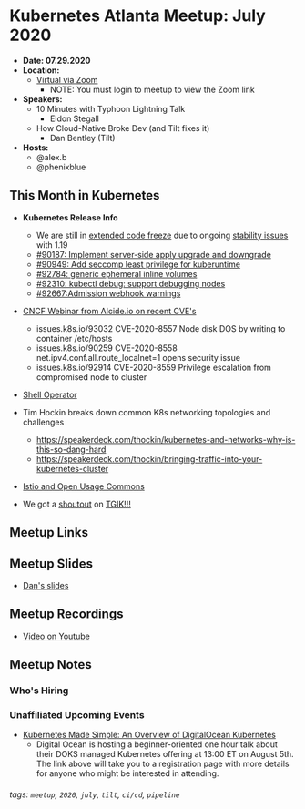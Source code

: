 # Kubernetes Atlanta Meetup: July 2020<!--Month Year-->

- **Date: 07.29.2020**<!--date as MM.DD.YYYY-->
- **Location:**
    - [Virtual via Zoom](https://www.meetup.com/Kubernetes-Atlanta-Meetup/events/271771682/)
      - NOTE: You must login to meetup to view the Zoom link
- **Speakers:**
    - 10 Minutes with Typhoon Lightning Talk
        - Eldon Stegall
    - How Cloud-Native Broke Dev (and Tilt fixes it)<!--presentation title-->
        - Dan Bentley (Tilt)<!--speaker name/company-->
- **Hosts:**
    - @alex.b
    - @phenixblue

## This Month in Kubernetes

- **Kubernetes Release Info**
    - We are still in [extended code freeze](https://groups.google.com/g/kubernetes-dev/c/4V5-ORCwoUM) due to ongoing [stability issues](https://github.com/kubernetes/kubernetes/issues?q=is%3Aissue+is%3Aopen+label%3Apriority%2Fcritical-urgent) with 1.19
    - [#90187: Implement server-side apply upgrade and downgrade](https://github.com/kubernetes/kubernetes/pull/90187)
    - [#90949: Add seccomp least privilege for kuberuntime](https://github.com/kubernetes/kubernetes/pull/90949)
    - [#92784: generic ephemeral inline volumes](https://github.com/kubernetes/kubernetes/pull/92784)
    - [#92310: kubectl debug: support debugging nodes](https://github.com/kubernetes/kubernetes/pull/92310)
    - [#92667:Admission webhook warnings](https://github.com/kubernetes/kubernetes/pull/92667)

- [CNCF Webinar from Alcide.io on recent CVE's](https://www.cncf.io/webinars/kubernetes-security-anatomy-and-the-recently-disclosed-cves/)
    - issues.k8s.io/93032 CVE-2020-8557 Node disk DOS by writing to container /etc/hosts
    - issues.k8s.io/90259 CVE-2020-8558 net.ipv4.conf.all.route_localnet=1 opens security issue
    - issues.k8s.io/92914 CVE-2020-8559 Privilege escalation from compromised node to cluster
- [Shell Operator](https://github.com/flant/shell-operator)
- Tim Hockin breaks down common K8s networking topologies and challenges
    - https://speakerdeck.com/thockin/kubernetes-and-networks-why-is-this-so-dang-hard
    - https://speakerdeck.com/thockin/bringing-traffic-into-your-kubernetes-cluster
- [Istio and Open Usage Commons](https://istio.io/latest/blog/2020/open-usage/)
- We got a [shoutout](https://github.com/vmware-tanzu/tgik/tree/master/episodes/125) on [TGIK!!!](https://tgik.io)

## Meetup Links

## Meetup Slides
- [Dan's slides](https://docs.google.com/presentation/d/1RGbxzaWoZyh2JEWLpFk4eiz8HOCJlCh1_uSxHqVqRnU/edit)

## Meetup Recordings
- [Video on Youtube](https://youtu.be/QLyu-SUdTqQ)

## Meetup Notes

### Who's Hiring 

<!--Company Name: Positions hiring for (link to hiring page), Contact Name/email/etc-->

### Unaffiliated Upcoming Events
- [Kubernetes Made Simple: An Overview of DigitalOcean Kubernetes](https://www.digitalocean.com/community/tech_talks/kubernetes-made-simple-an-overview-of-digitalocean-kubernetes)
    - Digital Ocean is hosting a beginner-oriented one hour talk about their DOKS managed Kubernetes offering at 13:00 ET on August 5th. The link above will take you to a registration page with more details for anyone who might be interested in attending.

###### tags: `meetup`, `2020`, `july`, `tilt`, `ci/cd`, `pipeline` <!--Add additional tags for `year`, `month` and anything else pertinent-->
